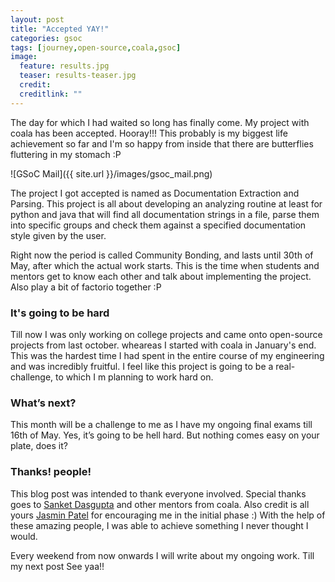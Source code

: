 ```yaml
---
layout: post
title: "Accepted YAY!"
categories: gsoc
tags: [journey,open-source,coala,gsoc]
image:
  feature: results.jpg
  teaser: results-teaser.jpg
  credit: 
  creditlink: ""
---
```


The day for which I had waited so long has finally come. My project with coala has been accepted. Hooray!!! This probably is my biggest life achievement so far and I'm so happy from inside that there are butterflies fluttering in my stomach :P

![GSoC Mail]({{ site.url }}/images/gsoc_mail.png)

The project I got accepted is named as Documentation Extraction and Parsing. This project is all about developing an analyzing routine at least for python and java that will find all documentation strings in a file, parse them into specific groups and check them against a specified documentation style given by the user.

Right now the period is called Community Bonding, and lasts until 30th of May, after which the actual work starts. This is the time when students and mentors get to know each other and talk about implementing the project. Also play a bit of factorio together :P

### It's going to be hard

Till now I was only working on college projects and came onto open-source projects from last october. wheareas I started with coala in January's end. This was the hardest time I had spent in the entire course of my engineering and was incredibly fruitful. I feel like this project is going to be a real-challenge, to which I m planning to work hard on.

### What’s next?

This month will be a challenge to me as I have my ongoing final exams till 16th of May. Yes, it’s going to be hell hard. But nothing comes easy on your plate, does it?

### Thanks! people!

This blog post was intended to thank everyone involved. Special thanks goes to [Sanket Dasgupta](https://github.com/SanketDG) and other mentors from coala. Also credit is all yours [Jasmin Patel](https://github.com/vVv-AA) for encouraging me in the initial phase :) With the help of these amazing people, I was able to achieve something I never thought I would. 

Every weekend from now onwards I will write about my ongoing work. Till my next post See yaa!!
